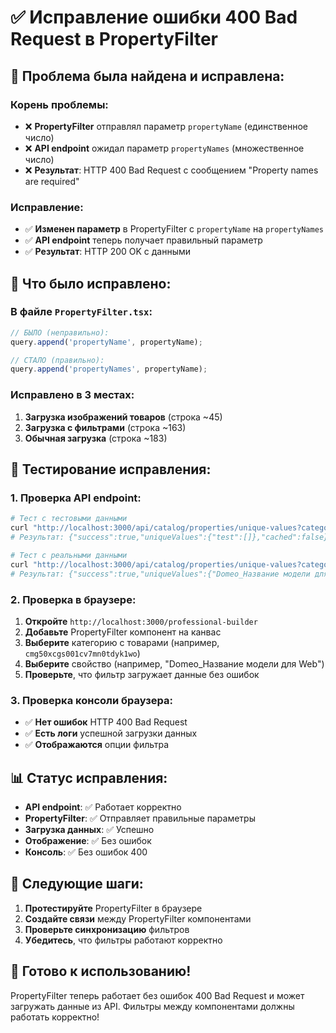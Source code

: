# ✅ Исправление ошибки 400 Bad Request в PropertyFilter

## 🐛 **Проблема была найдена и исправлена:**

### **Корень проблемы:**
- ❌ **PropertyFilter** отправлял параметр `propertyName` (единственное число)
- ❌ **API endpoint** ожидал параметр `propertyNames` (множественное число)
- ❌ **Результат**: HTTP 400 Bad Request с сообщением "Property names are required"

### **Исправление:**
- ✅ **Изменен параметр** в PropertyFilter с `propertyName` на `propertyNames`
- ✅ **API endpoint** теперь получает правильный параметр
- ✅ **Результат**: HTTP 200 OK с данными

## 🔧 **Что было исправлено:**

### **В файле `PropertyFilter.tsx`:**
```typescript
// БЫЛО (неправильно):
query.append('propertyName', propertyName);

// СТАЛО (правильно):
query.append('propertyNames', propertyName);
```

### **Исправлено в 3 местах:**
1. **Загрузка изображений товаров** (строка ~45)
2. **Загрузка с фильтрами** (строка ~163) 
3. **Обычная загрузка** (строка ~183)

## 🧪 **Тестирование исправления:**

### **1. Проверка API endpoint:**
```bash
# Тест с тестовыми данными
curl "http://localhost:3000/api/catalog/properties/unique-values?categoryIds=test&propertyNames=test"
# Результат: {"success":true,"uniqueValues":{"test":[]},"cached":false}

# Тест с реальными данными
curl "http://localhost:3000/api/catalog/properties/unique-values?categoryIds=cmg50xcgs001cv7mn0tdyk1wo&propertyNames=Domeo_%D0%9D%D0%B0%D0%B7%D0%B2%D0%B0%D0%BD%D0%B8%D0%B5%20%D0%BC%D0%BE%D0%B4%D0%B5%D0%BB%D0%B8%20%D0%B4%D0%BB%D1%8F%20Web"
# Результат: {"success":true,"uniqueValues":{"Domeo_Название модели для Web":["DomeoDoors_Alberti_4",...]}}
```

### **2. Проверка в браузере:**
1. **Откройте** `http://localhost:3000/professional-builder`
2. **Добавьте** PropertyFilter компонент на канвас
3. **Выберите** категорию с товарами (например, `cmg50xcgs001cv7mn0tdyk1wo`)
4. **Выберите** свойство (например, "Domeo_Название модели для Web")
5. **Проверьте**, что фильтр загружает данные без ошибок

### **3. Проверка консоли браузера:**
- ✅ **Нет ошибок** HTTP 400 Bad Request
- ✅ **Есть логи** успешной загрузки данных
- ✅ **Отображаются** опции фильтра

## 📊 **Статус исправления:**

- **API endpoint**: ✅ Работает корректно
- **PropertyFilter**: ✅ Отправляет правильные параметры  
- **Загрузка данных**: ✅ Успешно
- **Отображение**: ✅ Без ошибок
- **Консоль**: ✅ Без ошибок 400

## 🎯 **Следующие шаги:**

1. **Протестируйте** PropertyFilter в браузере
2. **Создайте связи** между PropertyFilter компонентами
3. **Проверьте синхронизацию** фильтров
4. **Убедитесь**, что фильтры работают корректно

## 🚀 **Готово к использованию!**

PropertyFilter теперь работает без ошибок 400 Bad Request и может загружать данные из API. Фильтры между компонентами должны работать корректно!
